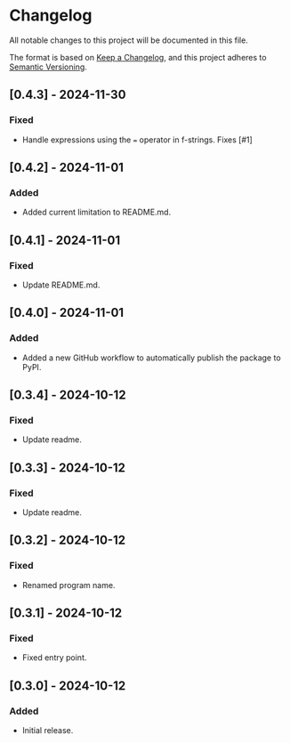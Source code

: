 # Changelog

All notable changes to this project will be documented in this file.

The format is based on [Keep a Changelog](https://keepachangelog.com/en/1.1.0/),
and this project adheres to [Semantic Versioning](https://semver.org/spec/v2.0.0.html).

## [0.4.3] - 2024-11-30

### Fixed

- Handle expressions using the `=` operator in f-strings. Fixes [#1]

## [0.4.2] - 2024-11-01

### Added

- Added current limitation to README.md.

## [0.4.1] - 2024-11-01

### Fixed

- Update README.md.

## [0.4.0] - 2024-11-01

### Added

- Added a new GitHub workflow to automatically publish the package to PyPI.

## [0.3.4] - 2024-10-12

### Fixed

- Update readme.

## [0.3.3] - 2024-10-12

### Fixed

- Update readme.

## [0.3.2] - 2024-10-12

### Fixed

- Renamed program name.

## [0.3.1] - 2024-10-12

### Fixed

- Fixed entry point.

## [0.3.0] - 2024-10-12

### Added

- Initial release.

